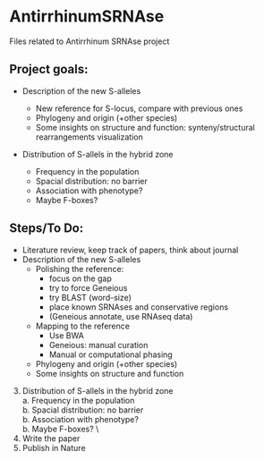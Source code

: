# AntirrhinumSRNAse
Files related to Antirrhinum SRNAse project

## Project goals:
- Description of the new S-alleles 
    - New reference for S-locus, compare with previous ones 
    - Phylogeny and origin (+other species) 
    - Some insights on structure and function: synteny/structural rearrangements visualization 
    
- Distribution of S-allels in the hybrid zone 
    - Frequency in the population
    - Spacial distribution: no barrier
    - Association with phenotype?
    - Maybe F-boxes? 

## Steps/To Do:
- Literature review, keep track of papers, think about journal
- Description of the new S-alleles 
    - Polishing the reference: 
        - focus on the gap 
        - try to force Geneious 
        - try BLAST (word-size) 
        - place known SRNAses and conservative regions 
        - (Geneious annotate, use RNAseq data) 
    - Mapping to the reference 
        - Use BWA
        - Geneious: manual curation 
        - Manual or computational phasing
    - Phylogeny and origin (+other species)
    - Some insights on structure and function
3. Distribution of S-allels in the hybrid zone \
    a. Frequency in the population \
    b. Spacial distribution: no barrier \
    b. Association with phenotype? \
    b. Maybe F-boxes? \
4. Write the paper
5. Publish in Nature 
